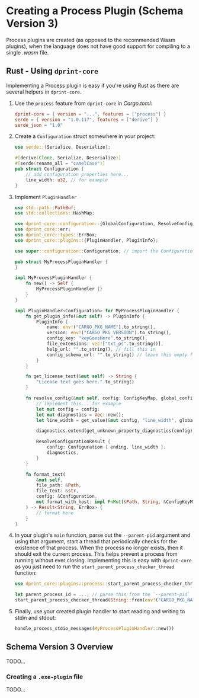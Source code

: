 # Creating a Process Plugin (Schema Version 3)

Process plugins are created (as opposed to the recommended Wasm plugins), when the language does not have good support for compiling to a single _.wasm_ file.

## Rust - Using `dprint-core`

Implementing a Process plugin is easy if you're using Rust as there are several helpers in `dprint-core`.

1. Use the `process` feature from `dprint-core` in _Cargo.toml_:

   ```toml
   dprint-core = { version = "...", features = ["process"] }
   serde = { version = "1.0.117", features = ["derive"] }
   serde_json = "1.0"
   ```

2. Create a `Configuration` struct somewhere in your project:

   ```rust
   use serde::{Serialize, Deserialize};

   #[derive(Clone, Serialize, Deserialize)]
   #[serde(rename_all = "camelCase")]
   pub struct Configuration {
       // add configuration properties here...
       line_width: u32, // for example
   }
   ```

3. Implement `PluginHandler`

   ```rust
   use std::path::PathBuf;
   use std::collections::HashMap;

   use dprint_core::configuration::{GlobalConfiguration, ResolveConfigurationResult, get_unknown_property_diagnostics, ConfigKeyMap, get_value};
   use dprint_core::err;
   use dprint_core::types::ErrBox;
   use dprint_core::plugins::{PluginHandler, PluginInfo};

   use super::configuration::Configuration; // import the Configuration from above somehow

   pub struct MyProcessPluginHandler {
   }

   impl MyProcessPluginHandler {
       fn new() -> Self {
           MyProcessPluginHandler {}
       }
   }

   impl PluginHandler<Configuration> for MyProcessPluginHandler {
       fn get_plugin_info(&mut self) -> PluginInfo {
           PluginInfo {
               name: env!("CARGO_PKG_NAME").to_string(),
               version: env!("CARGO_PKG_VERSION").to_string(),
               config_key: "keyGoesHere".to_string(),
               file_extensions: vec!["txt_ps".to_string()],
               help_url: "".to_string(), // fill this in
               config_schema_url: "".to_string() // leave this empty for now
           }
       }

       fn get_license_text(&mut self) -> String {
           "License text goes here.".to_string()
       }

       fn resolve_config(&mut self, config: ConfigKeyMap, global_config: &GlobalConfiguration) -> ResolveConfigurationResult<Configuration> {
           // implement this... for example
           let mut config = config;
           let mut diagnostics = Vec::new();
           let line_width = get_value(&mut config, "line_width", global_config.line_width.unwrap_or(120), &mut diagnostics);

           diagnostics.extend(get_unknown_property_diagnostics(config));

           ResolveConfigurationResult {
               config: Configuration { ending, line_width },
               diagnostics,
           }
       }

       fn format_text(
           &mut self,
           file_path: &Path,
           file_text: &str,
           config: &Configuration,
           mut format_with_host: impl FnMut(&Path, String, &ConfigKeyMap) -> Result<String, ErrBox>,
       ) -> Result<String, ErrBox> {
           // format here
       }
   }
   ```

4. In your plugin's `main` function, parse out the `--parent-pid` argument and using that argument, start a thread that periodically checks for the existence of that process. When the process no longer exists, then it should exit the current process. This helps prevent a process from running without ever closing. Implementing this is easy with `dprint-core` as you just need to run the `start_parent_process_checker_thread` function:

   ```rust
   use dprint_core::plugins::process::start_parent_process_checker_thread;

   let parent_process_id = ...; // parse this from the `--parent-pid` command line argument
   start_parent_process_checker_thread(String::from(env!("CARGO_PKG_NAME")), parent_process_id);
   ```

5. Finally, use your created plugin handler to start reading and writing to stdin and stdout:

   ```rust
   handle_process_stdio_messages(MyProcessPluginHandler::new())
   ```

## Schema Version 3 Overview

TODO...

### Creating a `.exe-plugin` file

TODO...
